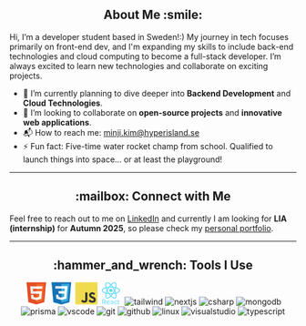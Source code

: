 <h2 align="center">About Me :smile:</h2>
<p>Hi, I’m a developer student based in Sweden!:) My journey in tech focuses primarily on front-end dev, and I'm expanding my skills to include back-end technologies and cloud computing to become a full-stack developer. I’m always excited to learn new technologies and collaborate on exciting projects.</p>

<ul>
  <li>🌱 I’m currently planning to dive deeper into <strong>Backend Development</strong> and <strong>Cloud Technologies</strong>.</li>
  <li>🤝 I’m looking to collaborate on <strong>open-source projects</strong> and <strong>innovative web applications</strong>.</li>
  <li>📬 How to reach me: <a href="mailto:minji.kim@hyperisland.se">minji.kim@hyperisland.se</a></li>
  <li>⚡ Fun fact: Five-time water rocket champ from school. Qualified to launch things into space... or at least the playground!</li>
</ul>

<hr>

<h2 align="center">:mailbox: Connect with Me</h2>
<p>Feel free to reach out to me on <a href="https://www.linkedin.com/in/minji-kim-185a80315/">LinkedIn</a> and currently I am looking for <strong>LIA (internship)</strong> for <strong>Autumn 2025</strong>, so please check my <a href="https://minji.se">personal portfolio</a>.</p>

<hr>

<h2 align="center">:hammer_and_wrench: Tools I Use</h2>
<p align="center">
  <!-- Frontend Technologies -->
  <img src="https://raw.githubusercontent.com/devicons/devicon/master/icons/html5/html5-original.svg" alt="html" width="40" height="40"/>
  <img src="https://raw.githubusercontent.com/devicons/devicon/master/icons/css3/css3-original.svg" alt="css" width="40" height="40"/>
  <img src="https://raw.githubusercontent.com/devicons/devicon/master/icons/javascript/javascript-original.svg" alt="javascript" width="40" height="40"/>
  <img src="https://raw.githubusercontent.com/devicons/devicon/master/icons/react/react-original-wordmark.svg" alt="react" width="40" height="40"/>
  <img src="https://cdn.jsdelivr.net/gh/devicons/devicon/icons/tailwindcss/tailwindcss-original.svg" alt="tailwind" width="40" height="40"/>
  <img src="https://cdn.jsdelivr.net/gh/devicons/devicon/icons/nextjs/nextjs-original-wordmark.svg" alt="nextjs" width="40" height="40"/>
  
  <!-- Backend Technologies -->
  <img src="https://cdn.jsdelivr.net/gh/devicons/devicon/icons/csharp/csharp-original.svg" alt="csharp" width="40" height="40"/>
  <img src="https://cdn.jsdelivr.net/gh/devicons/devicon/icons/mongodb/mongodb-original-wordmark.svg" alt="mongodb" width="40" height="40"/>
  <img src="https://cdn.jsdelivr.net/gh/devicons/devicon/icons/prisma/prisma-original-wordmark.svg" alt="prisma" width="40" height="40"/>
  
  <!-- Tools -->
  <img src="https://cdn.jsdelivr.net/gh/devicons/devicon/icons/vscode/vscode-original.svg" alt="vscode" width="40" height="40"/>
  <img src="https://cdn.jsdelivr.net/gh/devicons/devicon/icons/git/git-original.svg" alt="git" width="40" height="40"/>
  <img src="https://cdn.jsdelivr.net/gh/devicons/devicon/icons/github/github-original-wordmark.svg" alt="github" width="40" height="40"/>
  <img src="https://cdn.jsdelivr.net/gh/devicons/devicon/icons/linux/linux-original.svg" alt="linux" width="40" height="40"/>
  <img src="https://cdn.jsdelivr.net/gh/devicons/devicon/icons/visualstudio/visualstudio-plain.svg" alt="visualstudio" width="40" height="40"/>
  <img src="https://cdn.jsdelivr.net/gh/devicons/devicon/icons/typescript/typescript-original.svg" alt="typescript" width="40" height="40"/>
</p>
